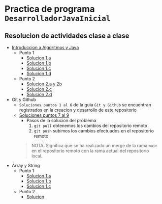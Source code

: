 # Practica de programa `DesarrolladorJavaInicial`

## Resolucion de actividades clase a clase
- [Introduccion a Algoritmos y Java](./src/solutions/Introduction.java)
  - Punto 1
    - [Solucion 1.a](https://github.com/ERSilvaPorras/practica-desarrolladorJavaInicial-AP4.0/blob/384c383c56e0b3ac39e854d0c52d6d944ea8b46c/src/solutions/Introduction.java#L8-L22)
    - [Solucion 1.b](https://github.com/ERSilvaPorras/practica-desarrolladorJavaInicial-AP4.0/blob/384c383c56e0b3ac39e854d0c52d6d944ea8b46c/src/solutions/Introduction.java#L24-L41)
    - [Solucion 1.c](https://github.com/ERSilvaPorras/practica-desarrolladorJavaInicial-AP4.0/blob/384c383c56e0b3ac39e854d0c52d6d944ea8b46c/src/solutions/Introduction.java#L43-L71)
    - [Solucion 1.d](https://github.com/ERSilvaPorras/practica-desarrolladorJavaInicial-AP4.0/blob/384c383c56e0b3ac39e854d0c52d6d944ea8b46c/src/solutions/Introduction.java#L73-L86)
  - Punto 2
    - [Solucion 2.a y 2b](./resources/img/condiciones-accciones.png)
    - [Solucion 2.c](./resources/img/arbol-de-decision.png)
    - [Solucion 2.d](https://github.com/ERSilvaPorras/practica-desarrolladorJavaInicial-AP4.0/blob/384c383c56e0b3ac39e854d0c52d6d944ea8b46c/src/solutions/Introduction.java#L88-L117)
- Git y Github
  - `Soluciones puntos 1 al 6` de la guia `Git y Github` se encuentran registrados en la creacion y desarrollo de este repositorio
  - [Soluciones puntos 7 al 9](https://github.com/ERSilvaPorras/practica-desarrolladorJavaInicial-AP4.0/commit/ddc8e1fa3f455b54813fd1eb4f9f9b31f86a7aa3)
    - Pasos de la solucion del problema
      1. `git pull` obtenemos los cambios del repositorio remoto
      2. `git push` subimos los cambios efectuados en el repositorio remoto
    > NOTA: Significa que se ha realizado un merge de la rama `main` en el repositorio remoto con la rama actual del repositorio local.
- Array y String
  - Punto 1
    - [Solucion 1.a](https://github.com/ERSilvaPorras/practica-desarrolladorJavaInicial-AP4.0/blob/6e44cc6d7195e1d8417ec801932121ed3c19cc02/src/solutions/ArrayAndString.java#L5-L17)
    - [Solucion 1.b](https://github.com/ERSilvaPorras/practica-desarrolladorJavaInicial-AP4.0/blob/6e44cc6d7195e1d8417ec801932121ed3c19cc02/src/solutions/ArrayAndString.java#L19-L79)
    - [Solucion 1.c](https://github.com/ERSilvaPorras/practica-desarrolladorJavaInicial-AP4.0/blob/6e44cc6d7195e1d8417ec801932121ed3c19cc02/src/solutions/ArrayAndString.java#L81-L93)
  - Punto 2
    - [Solucion](https://github.com/ERSilvaPorras/practica-desarrolladorJavaInicial-AP4.0/blob/6e44cc6d7195e1d8417ec801932121ed3c19cc02/src/solutions/ArrayAndString.java#L95-L143)
